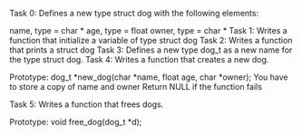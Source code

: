 Task 0: Defines a new type struct dog with the following elements:

name, type = char *
age, type = float
owner, type = char *
Task 1: Writes a function that initialize a variable of type struct dog
Task 2: Writes a  function that prints a struct dog
Task 3: Defines a new type dog_t as a new name for the type struct dog.
Task 4: Writes a function that creates a new dog.

Prototype: dog_t *new_dog(char *name, float age, char *owner);
You have to store a copy of name and owner
Return NULL if the function fails

Task 5: Writes a function that frees dogs.

Prototype: void free_dog(dog_t *d);

